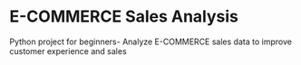 # E-COMMERCE Sales Analysis
Python project for beginners- Analyze E-COMMERCE sales data to improve customer experience and sales
